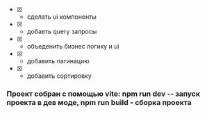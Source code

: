- [x] - сделать ui компоненты
- [x] - добавть query запросы
- [x] - объеденить бизнес логику и ui
- [x] - добавить пагинацию
- [x] - добавить сортировку

### Проект собран с помощью vite: npm run dev -- запуск проекта в дев моде, npm run build - сборка проекта


